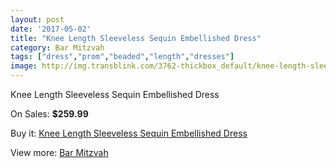 ```yaml
---
layout: post
date: '2017-05-02'
title: "Knee Length Sleeveless Sequin Embellished Dress"
category: Bar Mitzvah
tags: ["dress","prom","beaded","length","dresses"]
image: http://img.transblink.com/3762-thickbox_default/knee-length-sleeveless-sequin-embellished-dress.jpg
---
```

Knee Length Sleeveless Sequin Embellished Dress

On Sales: **$259.99**
<a href="https://www.transblink.com/en/bar-mitzvah/1196-knee-length-sleeveless-sequin-embellished-dress.html"><amp-img layout="responsive" width="600" height="600" src="//img.transblink.com/3762-thickbox_default/knee-length-sleeveless-sequin-embellished-dress.jpg" alt="Knee Length Sleeveless Sequin Embellished Dress 0" /></a>
<a href="https://www.transblink.com/en/bar-mitzvah/1196-knee-length-sleeveless-sequin-embellished-dress.html"><amp-img layout="responsive" width="600" height="600" src="//img.transblink.com/3764-thickbox_default/knee-length-sleeveless-sequin-embellished-dress.jpg" alt="Knee Length Sleeveless Sequin Embellished Dress 1" /></a>
<a href="https://www.transblink.com/en/bar-mitzvah/1196-knee-length-sleeveless-sequin-embellished-dress.html"><amp-img layout="responsive" width="600" height="600" src="//img.transblink.com/3763-thickbox_default/knee-length-sleeveless-sequin-embellished-dress.jpg" alt="Knee Length Sleeveless Sequin Embellished Dress 2" /></a>

Buy it: [Knee Length Sleeveless Sequin Embellished Dress](https://www.transblink.com/en/bar-mitzvah/1196-knee-length-sleeveless-sequin-embellished-dress.html "Knee Length Sleeveless Sequin Embellished Dress")

View more: [Bar Mitzvah](https://www.transblink.com/en/2-bar-mitzvah "Bar Mitzvah")